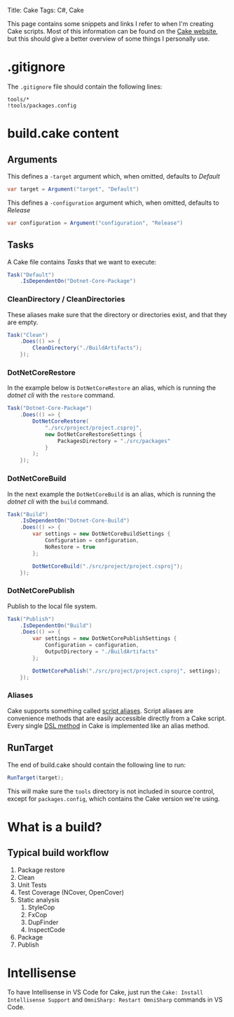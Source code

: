 Title: Cake
Tags: C#, Cake

This page contains some snippets and links I refer to when I'm creating Cake scripts.
Most of this information can be found on the [Cake website](https://cakebuild.net/),
but this should give a better overview of some things I personally use.

# .gitignore

The  `.gitignore` file should contain the following lines:

```plaintext
tools/*
!tools/packages.config
```

# build.cake content

## Arguments

This defines a `-target` argument which, when omitted, defaults to _Default_

```csharp
var target = Argument("target", "Default")
```

This defines a `-configuration` argument which, when omitted, defaults to _Release_

```csharp
var configuration = Argument("configuration", "Release")
```

## Tasks

A Cake file contains _Tasks_ that we want to execute:

```csharp
Task("Default")
    .IsDependentOn("Dotnet-Core-Package")
```

### CleanDirectory / CleanDirectories

These aliases make sure that the directory or directories exist, and that they are empty.

```csharp
Task("Clean")
    .Does(() => {
        CleanDirectory("./BuildArtifacts");
    });
```

### DotNetCoreRestore

In the example below is `DotNetCoreRestore` an alias, which is running the _dotnet cli_ with the `restore` command.

```csharp
Task("Dotnet-Core-Package")
    .Does(() => {
        DotNetCoreRestore(
            "./src/project/project.csproj",
            new DotNetCoreRestoreSettings {
                PackagesDirectory = "./src/packages"
            }
        );
    });
```

### DotNetCoreBuild

In the next example the `DotNetCoreBuild` is an alias, which is running the _dotnet cli_ with the `build` command.

```csharp
Task("Build")
    .IsDependentOn("Dotnet-Core-Build")
    .Does(() => {
        var settings = new DotNetCoreBuildSettings {
            Configuration = configuration,
            NoRestore = true
        };

        DotNetCoreBuild("./src/project/project.csproj");
    });
```

### DotNetCorePublish

Publish to the local file system.

```csharp
Task("Publish")
    .IsDependentOn("Build")
    .Does(() => {
        var settings = new DotNetCorePublishSettings {
            Configuration = configuration,
            OutputDirectory = "./BuildArtifacts"
        };

        DotNetCorePublish("./src/project/project.csproj", settings);
    });
```

### Aliases

Cake supports something called [script aliases](https://cakebuild.net/docs/fundamentals/aliases). 
Script aliases are convenience methods that are easily accessible directly from a Cake script. 
Every single [DSL method](https://cakebuild.net/dsl/) in Cake is implemented like an alias method. 

## RunTarget

The end of build.cake should contain the following line to run:

```csharp
RunTarget(target);
```

This will make sure the `tools` directory is not included in source control, except for `packages.config`,
which contains the Cake version we're using.

# What is a build?

## Typical build workflow

1. Package restore
2. Clean
3. Unit Tests
4. Test Coverage (NCover, OpenCover)
5. Static analysis
    1. StyleCop
    2. FxCop
    3. DupFinder
    4. InspectCode
6. Package
7. Publish

# Intellisense

To have Intellisense in VS Code for Cake, just run the `Cake: Install Intellisense Support` 
and `OmniSharp: Restart OmniSharp` commands in VS Code.
